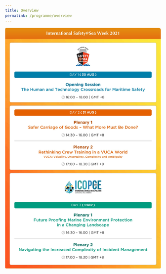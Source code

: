 ```yaml
---
title: Overview
permalink: /programme/overview
---
```

![Alt text for image on Isomer site](/images/AtAGLance3.jpg)